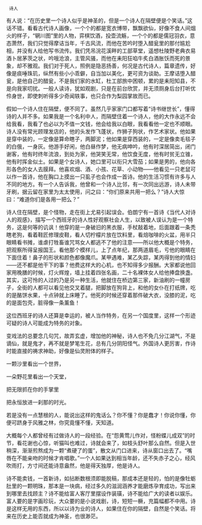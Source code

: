      诗人 

   有人说：“在历史里一个诗人似乎是神圣的，但是一个诗人在隔壁便是个笑话。”这话不错。看看古代诗人画像，一个个的都是宽衣博带，飘飘欲仙，好像不食人间烟火的样子，“辋川图”里的人物，弈棋饮酒，投壶流觞，一个个的都是儒冠羽衣，意态萧然，我们只觉得摩诘当年，千古风流，而他在苦吟时堕入醋瓮里的那付尴尬相，并没有人给他写书流传。我们凭吊浣花溪畔的工部草堂，遥想杜陵野老典衣易酒卜居茅茨之状，吟哦沧浪，主管风骚，而他在耒阳狂啗牛炙白酒胀饫而死的景象，却不雅观。我们对于死人，照例是隐恶扬善，何况是古代诗人，篇章遗传，好像是痰唾珠玑，纵然有些小小乖僻，自当加以美化，更可资为谈助。王摩诘堕入醋瓮，是他自己的醋瓮，不是我们家的水缸，杜工部旅中困顿，累的是耒阳知县，不是向我家叨扰。一般人读诗，犹如观剧，只是在前台欣赏，并无须厕身后台打听优伶身世，即使刺听得多少奇闻轶事，也只合作为梨园掌故而已。 

   假如一个诗人住在隔壁，便不同了。虽然几乎家家门口都写着“诗书继世长”，懂得诗的人并不多。如果我是一个名利中人，而隔壁住着一个诗人，他的大作永远不会给我看，我看了也必以为不值一文钱，他会给我以白眼，我看看他一定也不顺眼。诗人没有常光顾理发店的，他的头发作飞蓬状，作狮子狗状，作艺术家状。他如果是穿中装的，一定像是算命瞎子，两脚泥；他如果是穿西装的，一定是像卖毛毯子的白俄，一身灰。他游手好闲，他白昼作梦，他无病呻吟，他有时深居简出，闭门谢客，他有时终年流浪，到处为家，他哭笑无常，他饮食无度，他有时贫无立锥，他有时挥金似土。如果是个女诗人，她口里可以衔只大雪茄；如果是男的，他向各形各色的女人去膜拜。他喜欢烟、酒、小孩、花草、小动物——他看见一只老鼠可以作一首诗，他在胸口上摸出一只虱子也会作成一首诗。他的生活习惯有许多与人不同的地方。有一个人告诉我，他曾和一个诗人比邻，有一次同出远游，诗人未带牙刷，据云留在家里为太太使用，问之曰：“你们原来共用一把么？”诗人大惊曰：“难道你们是各用一把么？” 

   诗人住在隔壁，是个怪物，走在街上尤易引起误会。伯朗宁有一首诗《当代人对诗人的观感》，描写一个西班牙的诗人性好观察社会人生，以致被人误认为是一个特务，这是何等的讥讽！他穿的是一身破旧的黑衣服，手杖敲着地，后面跟着一条秃瞎老狗，看着鞋匠修理皮鞋，看人切柠檬片放在饮料里，看焙咖啡的火盆，用半只眼睛看书摊，谁虐打牲畜谁咒骂女人都逃不了他的注意——所以他大概是个特务，把观察所得呈报国王。看他那个模样儿，上了点年纪，那两道眉毛，亏他的眼睛在下面住着！鼻子的形状和颜色都像魔爪。某甲遇难，某乙失踪，某丙得到他的情妇——还不都是他干下的事？他费这样大的心机，也不知得多少报酬。大家都说他回家用晚膳的时候，灯火辉煌，墙上挂着四张名画，二十名裸体女人给他捧盘换盏。其实，这可怜的人过的乃是另一种生活，他就住在桥边第三家，新油刷的一幢房子，全街的人都可以看见他交叉着腿，把脚放在狗背上，和他的女仆在打纸牌，吃的是酪饼水果，十点钟就上床睡了。他死的时候还穿着那件破大衣，没膝的泥，吃的是面包壳，脏得像一条薰鱼！ 

   这位西班牙的诗人还算是幸运的，被人当作特务，在另一个国度里，这样一个形迹可疑的诗人可能成为特务的对象。 

   变戏法的总要念几句咒，故弄玄虚，增加他的神秘，诗人也不免几分江湖气，不是谪仙，就是鬼才，再不就是梦笔生花，总有几分阴阳怪气。外国诗人更厉害，作诗时能直接的祷求神助，好像是仙灵附体的样子。 

   一颗沙里看出一个世界， 

   一朵野花里看出一个天堂， 

   把无限抓在你的手掌里 

   把永恒放进一刹那的时光。 

   若是没有一点慧根的人，能说出这样的鬼话么？你不懂？你是蠢才！你说你懂，你便可跻身于风雅之林，你究竟懂不懂，天知道。 

   大概每个人都曾经有过做诗人的一段经验。在“怨黄莺儿作对，怪粉蝶儿成双”的时节，看花谢也心惊，听猫叫也难过，诗就会来了，如枝头舒叶那么自然。但是入世稍深，渐渐煎熬成为一颗“煮硬了的蛋”，散文从门口进来，诗从窗口出去了。“嘴唇在不能亲吻的时候才肯唱歌。”一个人如果达到相当年龄，还不失赤子之心，经风吹雨打，方寸间还能诗意盎然，他是得天独厚，他是诗人。 

   诗不能卖钱，一首新诗，如拈断数根须即能脱稿，那成本还是轻的，怕的是像牡蛎肚里的一颗明珠，那本是一块病，经过多久的滋润涵养才能磨炼孕育成功，写出来到哪里去找顾主？诗不能给富人客厅里摆设作装璜，诗不能给广大的读者以娱乐。富人要的是字画珍玩，大众要的是小说戏剧，诗，短短一橛，充篇幅都不中用。诗是这样无用的东西，所以以诗为业的诗人，如果住在你的隔壁，自然是个笑话。将来在历史上能否就成为神圣，也很渺茫。 

